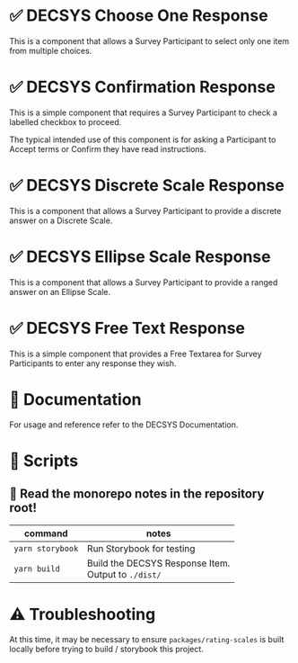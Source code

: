 # ✅ DECSYS Choose One Response

This is a component that allows a Survey Participant to select only one item from multiple choices.

# ✅ DECSYS Confirmation Response

This is a simple component that requires a Survey Participant to check a labelled checkbox to proceed.

The typical intended use of this component is for asking a Participant to Accept terms or Confirm they have read instructions.

# ✅ DECSYS Discrete Scale Response

This is a component that allows a Survey Participant to provide a discrete answer on a Discrete Scale.

# ✅ DECSYS Ellipse Scale Response

This is a component that allows a Survey Participant to provide a ranged answer on an Ellipse Scale.

# ✅ DECSYS Free Text Response

This is a simple component that provides a Free Textarea for Survey Participants to enter any response they wish.

# 📝 Documentation

For usage and reference refer to the DECSYS Documentation.

# 📜 Scripts

## 🚝 Read the monorepo notes in the repository root!

| command | notes |
|-|-|
| `yarn storybook` | Run Storybook for testing |
| `yarn build` | Build the DECSYS Response Item.<br>Output to `./dist/` |

# ⚠ Troubleshooting

At this time, it may be necessary to ensure `packages/rating-scales` is built locally before trying to build / storybook this project.
